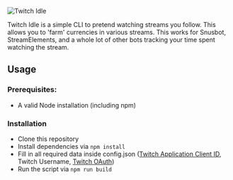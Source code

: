 ![Twitch Idle](https://assets.4da.ms/twitchidle_header.png)

Twitch Idle is a simple CLI to pretend watching streams you follow.
This allows you to 'farm' currencies in various streams. This works for Snusbot, StreamElements,
and a whole lot of other bots tracking your time spent watching the stream.

## Usage

### Prerequisites:

- A valid Node installation (including npm)

### Installation

- Clone this repository
- Install dependencies via `npm install`
- Fill in all required data inside config.json ([Twitch Application Client ID](https://dev.twitch.tv/), Twitch Username, [Twitch OAuth](https://twitchapps.com/tmi/))
- Run the script via `npm run build`